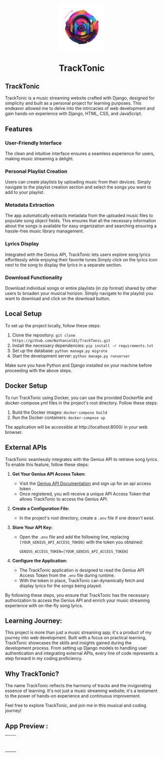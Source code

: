 <div align="center">
<img width="30%" src="./static/images/Logo-new.png">
 
# TrackTonic
</div>

## **TrackTonic**

TrackTonic is a music streaming website crafted with Django, designed for simplicity and built as a personal project for learning purposes. This endeavor allowed me to delve into the intricacies of web development and gain hands-on experience with Django, HTML, CSS, and JavaScript.

## Features

### User-Friendly Interface
The clean and intuitive interface ensures a seamless experience for users, making music streaming a delight.

### Personal Playlist Creation

Users can create playlists by uploading music from their devices. Simply navigate to the playlist creation section and select the songs you want to add to your playlist.

### Metadata Extraction

The app automatically extracts metadata from the uploaded music files to populate song object fields. This ensures that all the necessary information about the songs is available for easy organization and searching ensuring a hassle-free music library management.

### Lyrics Display

Integrated with the Genius API, TrackTonic lets users explore song lyrics effortlessly while enjoying their favorite tunes.Simply click on the lyrics icon next to the song to display the lyrics in a separate section.
 

### Download Functionality

Download individual songs or entire playlists (in zip format) shared by other users to broaden your musical horizon.
Simply navigate to the playlist you want to download and click on the download button.

## Local Setup

To set up the project locally, follow these steps:

1. Clone the repository: `git clone https://github.com/Nathaniel81/TrackTonic.git`
2. Install the necessary dependencies: `pip install -r requirements.txt`
3. Set up the database: `python manage.py migrate`
4. Start the development server: `python manage.py runserver`

Make sure you have Python and Django installed on your machine before proceeding with the above steps.

## Docker Setup

To run TrackTonic using Docker, you can use the provided Dockerfile and docker-compose.yml files in the project's root directory. Follow these steps:

1. Build the Docker images: `docker-compose build`
2. Run the Docker containers: `docker-compose up`

The application will be accessible at http://localhost:8000/ in your web browser.

## External APIs

TrackTonic seamlessly integrates with the Genius API to retrieve song lyrics. To enable this feature, follow these steps:

1. **Get Your Genius API Access Token:**
   - Visit the [Genius API Documentation](https://docs.genius.com/) and sign up for an api access token .
   - Once registered, you will receive a unique API Access Token that allows TrackTonic to access the Genius API.

2. **Create a Configuration File:**
   - In the project's root directory, create a `.env` file if one doesn't exist.

3. **Store Your API Key:**
   - Open the `.env` file and add the following line, replacing `[YOUR_GENIUS_API_ACCESS_TOKEN]` with the token you obtained:
     ```plaintext
     GENIUS_ACCESS_TOKEN=[YOUR_GENIUS_API_ACCESS_TOKEN]
     ```

4. **Configure the Application:**
   - The TrackTonic application is designed to read the Genius API Access Token from the `.env` file during runtime.
   - With the token in place, TrackTonic can dynamically fetch and display lyrics for the songs being played.

By following these steps, you ensure that TrackTonic has the necessary authorization to access the Genius API and enrich your music streaming experience with on-the-fly song lyrics.

## Learning Journey:

This project is more than just a music streaming app; it's a product of my journey into web development. Built with a focus on practical learning, TrackTonic showcases the skills and insights gained during the development process. From setting up Django models to handling user authentication and integrating external APIs, every line of code represents a step forward in my coding proficiency.

## Why TrackTonic?

The name TrackTonic reflects the harmony of tracks and the invigorating essence of learning. It's not just a music streaming website; it's a testament to the power of hands-on experience and continuous improvement.

Feel free to explore TrackTonic, and join me in this musical and coding journey!

## App Preview :

<table width="100%"> 
<tr>
<td width="50%">      
&nbsp; 
<br>
<p align="center">
  
</p>
<img src="">
</td> 
<td width="50%">
<br>
<p align="center">
  
</p>
<img src="">  
</td>
</table>
